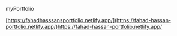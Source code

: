 myPortfolio

[https://fahadhasssansportfolio.netlify.app/](https://fahad-hassan-portfolio.netlify.app/)https://fahad-hassan-portfolio.netlify.app/
